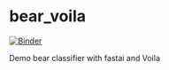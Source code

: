 # bear_voila

[![Binder](https://mybinder.org/badge_logo.svg)](https://mybinder.org/v2/gh/jacksandom/bear_voila/master?urlpath=%2Fvoila%2Frender%2Fbear_classifier.ipynb)

Demo bear classifier with fastai and Voila
